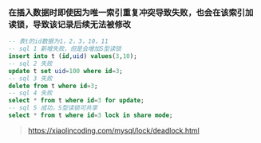### 在插入数据时即使因为唯一索引重复冲突导致失败，也会在该索引加读锁，导致该记录后续无法被修改

```sql
-- 表t的id数据为1，2，3，10，11
-- sql 1 新增失败，但是会增加S型读锁
insert into t (id,uid) values(3,10);
-- sql 2 失败
update t set uid=100 where id=3;
-- sql 3 失败
delete from t where id=3;
-- sql 4 失败
select * from t where id=3 for update;
-- sql 5 成功，S型读锁可共享
select * from t where id=3 lock in share mode;
```

> https://xiaolincoding.com/mysql/lock/deadlock.html
